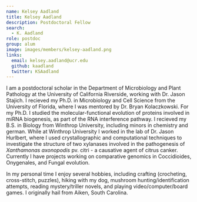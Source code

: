 ```yaml
---
name: Kelsey Aadland
title: Kelsey Aadland
description: Postdoctoral Fellow
search:
  - K. Aadland
role: postdoc
group: alum
image: images/members/kelsey-aadland.png
links:
  email: kelsey.aadland@ucr.edu
  github: kaadland
  twitter: KSAadland
---
```


I am a postdoctoral scholar in the Department of Microbiology and Plant Pathology at the University of California Riverside, working with Dr. Jason Stajich. I recieved my Ph.D. in Microbiology and Cell Science from the University of Florida, where I was mentored by Dr. Bryan Kolaczkowski. For my Ph.D. I studied the molecular-functional evolution of proteins involved in miRNA biogenesis, as part of the RNA interference pathway. I recieved my B.S. in Biology from Winthrop University, including minors in chemistry and german. While at Winthrop University I worked in the lab of Dr. Jason Hurlbert, where I used crystallographic and computational techniques to investigate the structure of two xylanases involved in the pathogenesis of *Xanthamonas axonopodis* pv.  citri - a causative agent of citrus canker. Currently I have projects working on comparative genomics in Coccidioides, Onygenales, and Fungal evolution.

In my personal time I enjoy several hobbies, including crafting (crocheting, cross-stitch, puzzles), hiking with my dog, mushroom hunting/identification attempts, reading mystery/triller novels, and playing video/computer/board games. I originally hail from Aiken, South Carolina.
